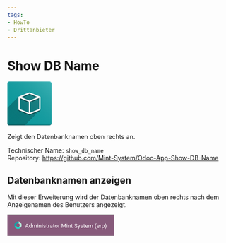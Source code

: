 ```yaml
---
tags:
- HowTo
- Drittanbieter
---
```

# Show DB Name
![icon_oms_box](assets/icon_oms_box.png)

Zeigt den Datenbanknamen oben rechts an.   

Technischer Name: `show_db_name`\
Repository: <https://github.com/Mint-System/Odoo-App-Show-DB-Name>


## Datenbanknamen anzeigen

Mit dieser Erweiterung wird der Datenbanknamen oben rechts nach dem Anzeigenamen des Benutzers angezeigt.

![](assets/Show%20DB%20Name.png)